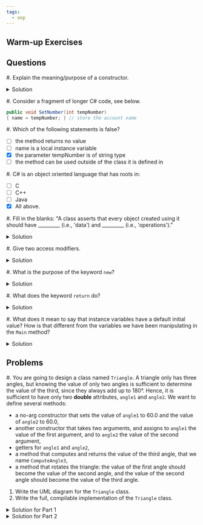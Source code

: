 ```yaml
---
tags:
  - oop
---
```


## Warm-up Exercises

## Questions

#. Explain the meaning/purpose of a constructor.
  <details><summary>Solution</summary>
    A constructor is used to instantiate or "construct" an object from the class that contains it.
  </details>

#. Consider a fragment of longer C# code, see below.
```cs
public void SetNumber(int tempNumber)
{ name = tempNumber; } // store the account name
``` 
#. Which of the following statements is false? 
- [ ] the method returns no value
- [ ] name is a local instance variable
- [x] the parameter tempNumber is of string type
- [ ] the method can be used outside of the class it is defined in

#. C# is an object oriented language that has roots in:
- [ ] C
- [ ] C++
- [ ] Java
- [x] All above.

#. Fill in the blanks:
	"A class asserts that every object created using it should have _________ (i.e., 'data') and _________ (i.e., 'operations')."

<details>
<summary>Solution</summary>
attributes, methods
</details>

#. Give two access modifiers.

<details>
<summary>Solution</summary>
private, public, internal
</details>

#. What is the purpose of the keyword `new`?

<details>
<summary>Solution</summary>
The keyword "new" is used for instantiating an object.
</details>

#. What does the keyword `return` do?

<details>
<summary>Solution</summary>
The keyword "return" ends the execution of a method and, if the method has a non-void return type, returns a value of that type.
</details>

#. What does it mean to say that instance variables have a default initial value? How is that different from the variables we have been manipulating in the `Main` method?

<details>
<summary>Solution</summary>
Instance values have a default initial value if they are assigned a value specified within the class definition. Variables in the "Main" method will only default to the value specified by their type.
</details>



## Problems

#. You are going to design a class named `Triangle`. A triangle only has three angles, but knowing the value of only two angles is sufficient to determine the value of the third, since they always add up to 180°. Hence, it is sufficient to have only two **double** attributes, `angle1` and `angle2`. We want to define several methods:
* a no-arg constructor that sets the value of `angle1` to 60.0 and the value of `angle2` to 60.0,
* another constructor that takes two arguments, and assigns to `angle1` the value of the first argument, and to `angle2` the value of the second argument,
* getters for `angle1` and `angle2`,
* a method that computes and returns the value of the third angle, that we name `ComputeAngle3`,
* a method that rotates the triangle: the value of the first angle should become the value of the second angle, and the value of the second angle should become the value of the third angle.

1. Write the UML diagram for the `Triangle` class.
2. Write the full, compilable implementation of the `Triangle` class.

<details>
<summary>Solution for Part 1</summary>
| Triangle |
| --------------------------------------------------- |
| - angle1 : double |
| - angle2 : double |
| ============================= |
| + Triangle() |
| + Triangle(angle1P : double, angle2P : double) |
| + ComputeAngle3() : double |
| + RotateTriangle() : void |
</details>

<details>
<summary>Solution for Part 2</summary>

```cs
class Triangle
{
    private double angle1, angle2;

    public Triangle()
    {
        angle1 = 60.0;
        angle2 = 60.0;
    }

    public Triangle(double angle1P, double angle2P)
    {
        angle1 = angle1P;
        angle2 = angle2P;
    }

    public double GetAngle1()
    {
        return angle1;
    }
    public double GetAngle2()
    {
        return angle2;
    }

    public double ComputeAngle3()
    {
        return 180 - (angle1 + angle2);
    }

    public void RotateTriangle()
    {
        double angle3 = ComputeAngle3();
        angle1 = angle2;
        angle2 = angle3;
    }
    
}
```
</details>